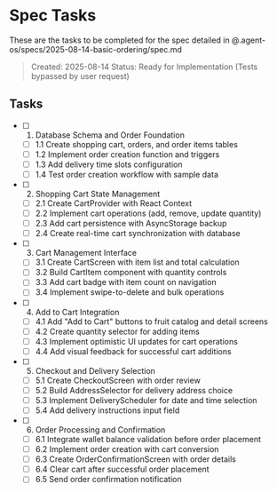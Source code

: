 # Spec Tasks

These are the tasks to be completed for the spec detailed in @.agent-os/specs/2025-08-14-basic-ordering/spec.md

> Created: 2025-08-14
> Status: Ready for Implementation (Tests bypassed by user request)

## Tasks

- [ ] 1. Database Schema and Order Foundation
  - [ ] 1.1 Create shopping cart, orders, and order items tables
  - [ ] 1.2 Implement order creation function and triggers
  - [ ] 1.3 Add delivery time slots configuration
  - [ ] 1.4 Test order creation workflow with sample data

- [ ] 2. Shopping Cart State Management
  - [ ] 2.1 Create CartProvider with React Context
  - [ ] 2.2 Implement cart operations (add, remove, update quantity)
  - [ ] 2.3 Add cart persistence with AsyncStorage backup
  - [ ] 2.4 Create real-time cart synchronization with database

- [ ] 3. Cart Management Interface
  - [ ] 3.1 Create CartScreen with item list and total calculation
  - [ ] 3.2 Build CartItem component with quantity controls
  - [ ] 3.3 Add cart badge with item count on navigation
  - [ ] 3.4 Implement swipe-to-delete and bulk operations

- [ ] 4. Add to Cart Integration
  - [ ] 4.1 Add "Add to Cart" buttons to fruit catalog and detail screens
  - [ ] 4.2 Create quantity selector for adding items
  - [ ] 4.3 Implement optimistic UI updates for cart operations
  - [ ] 4.4 Add visual feedback for successful cart additions

- [ ] 5. Checkout and Delivery Selection
  - [ ] 5.1 Create CheckoutScreen with order review
  - [ ] 5.2 Build AddressSelector for delivery address choice
  - [ ] 5.3 Implement DeliveryScheduler for date and time selection
  - [ ] 5.4 Add delivery instructions input field

- [ ] 6. Order Processing and Confirmation
  - [ ] 6.1 Integrate wallet balance validation before order placement
  - [ ] 6.2 Implement order creation with cart conversion
  - [ ] 6.3 Create OrderConfirmationScreen with order details
  - [ ] 6.4 Clear cart after successful order placement
  - [ ] 6.5 Send order confirmation notification